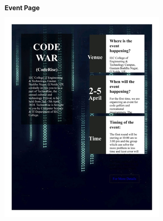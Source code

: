 ## Event Page
 ![Event Page](https://raw.githubusercontent.com/gulshankumar143/Web_Design/main/Images_Used/Event.jpg)
